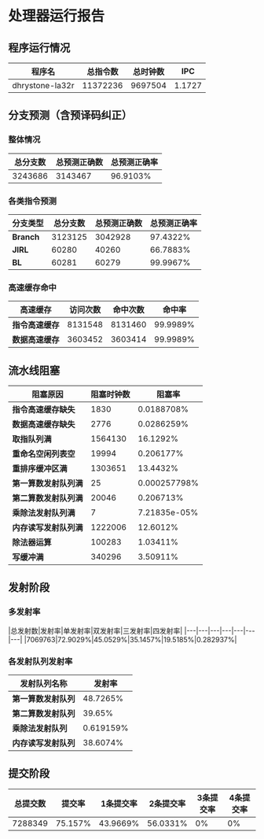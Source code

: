 # 处理器运行报告
## 程序运行情况
|程序名|总指令数|总时钟数|IPC|
|---|---|---|---|
|dhrystone-la32r|11372236|9697504|1.1727|

## 分支预测（含预译码纠正）
### 整体情况
|总分支数|总预测正确数|总预测正确率|
|---|---|---|
|3243686|3143467|96.9103%|

### 各类指令预测
|分支类型|总分支数|总预测正确数|总预测正确率|
|---|---|---|---|
|**Branch**| 3123125 | 3042928 | 97.4322%|
|**JIRL**| 60280 | 40260 | 66.7883%|
|**BL**| 60281 | 60279 | 99.9967%|

### 高速缓存命中
|高速缓存|访问次数|命中次数|命中率|
|---|---|---|---|
|**指令高速缓存**| 8131548 | 8131460 | 99.9989%|
|**数据高速缓存**| 3603452 | 3603414 | 99.9989%|
## 流水线阻塞
|阻塞原因|阻塞时钟数|阻塞率|
|---|---|---|
|**指令高速缓存缺失**| 1830 | 0.0188708%|
|**数据高速缓存缺失**| 2776 | 0.0286259%|
|**取指队列满**| 1564130 | 16.1292%|
|**重命名空闲列表空**|19994 | 0.206177%|
|**重排序缓冲区满**|1303651 | 13.4432%|
|**第一算数发射队列满**|25 | 0.000257798%|
|**第二算数发射队列满**|20046 | 0.206713%|
|**乘除法发射队列满**|7 | 7.21835e-05%|
|**内存读写发射队列满**|1222006 | 12.6012%|
|**除法器运算**|100283 | 1.03411%|
|**写缓冲满**|340296 | 3.50911%|

## 发射阶段
### 多发射率
|总发射数|发射率|单发射率|双发射率|三发射率|四发射率|
|---|---|---|---|---|---|---|
|7069763|72.9029%|45.0529%|35.1457%|19.5185%|0.282937%|

### 各发射队列发射率
|发射队列名称|发射率|
|---|---|
|**第一算数发射队列**|48.7265%|
|**第二算数发射队列**|39.65%|
|**乘除法发射队列**|0.619159%|
|**内存读写发射队列**|38.6074%|

## 提交阶段
|总提交数|提交率|1条提交率|2条提交率|3条提交率|4条提交率|
|---|---|---|---|---|---|
|7288349|75.157%|43.9669%|56.0331%|0%|0%|
